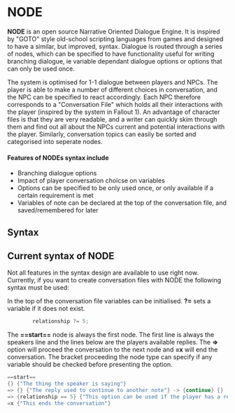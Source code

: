 

# NODE
**NODE** is an open source Narrative Oriented Dialogue Engine. It is inspired by "GOTO" style old-school scripting languages from games and designed to have a similar, but improved, syntax. Dialogue is routed through a series of nodes, which can be specified to have functionality useful for writing branching dialogue, ie variable dependant dialogue options or options that can only be used once.

The system is optimised for 1-1 dialogue between players and NPCs. The player is able to make a number of different choices in conversation, and the NPC can be specified to react accordingly. Each NPC therefore corresponds to a "Conversation File" which holds all their interactions with the player (inspired by the system in Fallout 1). An advantage of character files is that they are very readable, and a writer can quickly skim through them and find out all about the NPCs current and potential interactions with the player. Similarly, conversation topics can easily be sorted and categorised into seperate nodes.


#### Features of NODEs syntax include

- Branching dialogue options
- Impact of player conversation choicse on variables
- Options can be specified to be only used once, or only available if a certain requirement is met
- Variables of note can be declared at the top of the conversation file, and saved/remembered for later

## Syntax

## Current syntax of NODE

Not all features in the syntax design are available to use right now. Currently, if you want to create conversation files with NODE the following syntax must be used:


In the top of the conversation file variables can be initialised. **?=** sets a variable if it does not exist.

```csharp
        relationship ?= 5;
```

The **==start==** node is always the first node. The first line is always the speakers line and the lines below are the players available replies. The **=>** option will proceed the conversation to the next node and **=x** will end the conversation. The bracket proceeding the node type can specify if any variable should be checked before presenting the option.

```csharp
==start==
{} {"The thing the speaker is saying"}
=> {} {"The reply used to continue to another note"} -> {continue} {}
=> {relationship == 5} {"This option can be used if the player has a relationship of 5 with the NPC"} -> {continue} {relationship += 5}
=x {"This ends the conversation"}
```

